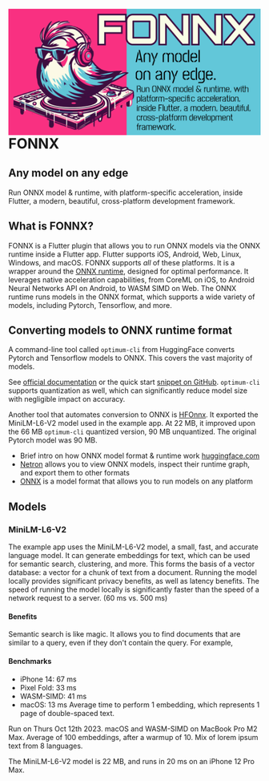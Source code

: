 <img src="header.png"
     alt="FONNX image header, bird like Flutter mascot DJing. Text reads: FONNX. Any model
on any edge. Run ONNX model & runtime, with platform-specific acceleration,  inside Flutter, a modern, beautiful, cross-platform development
framework."
     style="float: left; margin-right: 0px;" />

# FONNX
## Any model on any edge
Run ONNX model & runtime, with platform-specific acceleration, inside Flutter, a modern, beautiful, cross-platform development framework.

## What is FONNX?
FONNX is a Flutter plugin that allows you to run ONNX models via the ONNX runtime inside a Flutter app. 
Flutter supports iOS, Android, Web, Linux, Windows, and macOS. 
FONNX supports _all_ of these platforms.
It is a wrapper around the [ONNX runtime](https://onnxruntime.ai/), designed for optimal performance.
It leverages native acceleration capabilities, from CoreML on iOS, to Android Neural Networks API on Android, to WASM SIMD on Web.
The ONNX runtime runs models in the ONNX format, which supports a wide variety of models, including Pytorch, Tensorflow, and more.

## Converting models to ONNX runtime format
A command-line tool called `optimum-cli` from HuggingFace converts Pytorch and Tensorflow models to ONNX. 
This covers the vast majority of models.

See [official documentation](https://huggingface.co/docs/optimum/exporters/onnx/usage_guides/export_a_model) or the 
quick start [snippet on GitHub](https://github.com/huggingface/optimum#run-the-exported-model-using-onnx-runtime).
`optimum-cli` supports quantization as well, which can significantly reduce model size with negligible impact on accuracy.

Another tool that automates conversion to ONNX is [HFOnnx](https://neuml.github.io/txtai/pipeline/train/hfonnx/).
It exported the MiniLM-L6-V2 model used in the example app.
At 22 MB, it improved upon the 66 MB `optimum-cli` quantized version, 90 MB unquantized. 
The original Pytorch model was 90 MB.

- Brief intro on how ONNX model format & runtime work [huggingface.com](https://huggingface.co/docs/optimum/onnxruntime/concept_guides/onnx)
- [Netron](https://netron.app/) allows you to view ONNX models, inspect their runtime graph, and export them to other formats
- [ONNX](https://onnx.ai/) is a model format that allows you to run models on any platform

## Models
### MiniLM-L6-V2
The example app uses the MiniLM-L6-V2 model, a small, fast, and accurate language model.
It can generate embeddings for text, which can be used for semantic search, clustering, and more.
This forms the basis of a vector database: a vector for a chunk of text from a document.
Running the model locally provides significant privacy benefits, as well as latency benefits.
The speed of running the model locally is significantly faster than the speed of a network request to a server. (60 ms vs. 500 ms)


#### Benefits
Semantic search is like magic. 
It allows you to find documents that are similar to a query, even if they don't contain the query.
For example, 

#### Benchmarks
- iPhone 14: 67 ms
- Pixel Fold: 33 ms
- WASM-SIMD: 41 ms
- macOS: 13 ms
Average time to perform 1 embedding, which represents 1 page of double-spaced text.

Run on Thurs Oct 12th 2023.
macOS and WASM-SIMD on MacBook Pro M2 Max.
Average of 100 embeddings, after a warmup of 10.
Mix of lorem ipsum text from 8 languages.


The MiniLM-L6-V2 model is 22 MB, and runs in 20 ms on an iPhone 12 Pro Max.
